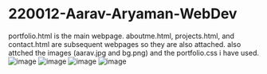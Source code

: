 # 220012-Aarav-Aryaman-WebDev
portfolio.html is the main webpage. aboutme.html, projects.html, and contact.html are subsequent webpages so they are also attached.
also attched the images (aarav.jpg and bg.png) and the portfolio.css i have used.
![image](https://github.com/AaravAryaman/220012-Aarav-Aryaman-WebDev/assets/131551391/ef3dfd13-f3c1-4fcb-a02b-39ea10a2884f)
![image](https://github.com/AaravAryaman/220012-Aarav-Aryaman-WebDev/assets/131551391/cb3bad49-6754-4cd0-b71c-95b5053b9ce5)
![image](https://github.com/AaravAryaman/220012-Aarav-Aryaman-WebDev/assets/131551391/4878cbd3-7270-49b9-98b4-98a1057c154f)
![image](https://github.com/AaravAryaman/220012-Aarav-Aryaman-WebDev/assets/131551391/7a46f87f-4635-41dd-bd35-6ee1b5c0f1a1)



